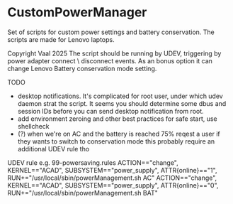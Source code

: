 # CustomPowerManager
Set of scripts for custom power settings and battery conservation. The scripts are made for Lenovo laptops.

Copyright Vaal 2025
The script should be running by UDEV, triggering by power adapter connect \ disconnect events.
As an bonus option it can change Lenovo Battery conservation mode setting.

TODO
- desktop notifications. It's complicated for root user, under which udev daemon strat the script.
It seems you should determine some dbus and session IDs before you can send desktop notification from root.
- add environment zeroing and other best practices for safe start, use shellcheck
- (?) when we're on AC and the battery is reached 75% reqest a user if they wants to switch to conservation mode
  this probably require an additional UDEV rule tho

UDEV rule e.g.
99-powersaving.rules
ACTION=="change", KERNEL=="ACAD", SUBSYSTEM=="power_supply", ATTR{online}=="1", RUN+="/usr/local/sbin/powerManagement.sh AC"
ACTION=="change", KERNEL=="ACAD", SUBSYSTEM=="power_supply", ATTR{online}=="0", RUN+="/usr/local/sbin/powerManagement.sh BAT"

